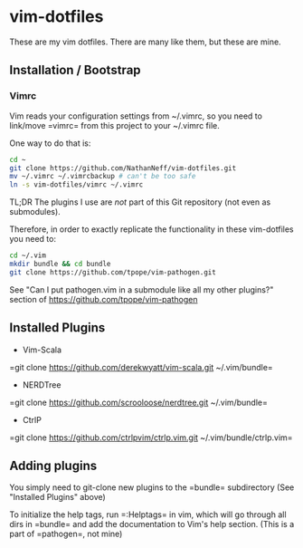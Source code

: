 # vim-dotfiles

These are my vim dotfiles.  There are many like
them, but these are mine.

## Installation / Bootstrap

### Vimrc

Vim reads your configuration settings from ~/.vimrc, so you need to
link/move =vimrc= from this project to your ~/.vimrc file.

One way to do that is:

```bash
cd ~
git clone https://github.com/NathanNeff/vim-dotfiles.git
mv ~/.vimrc ~/.vimrcbackup # can't be too safe
ln -s vim-dotfiles/vimrc ~/.vimrc
```

TL;DR The plugins I use are *not* part of this Git repository
(not even as submodules).

Therefore, in order to exactly replicate the functionality
in these vim-dotfiles you need to:

```bash
cd ~/.vim
mkdir bundle && cd bundle
git clone https://github.com/tpope/vim-pathogen.git
```

See "Can I put pathogen.vim in a submodule like all my other plugins?" section
of https://github.com/tpope/vim-pathogen

## Installed Plugins

* Vim-Scala

=git clone https://github.com/derekwyatt/vim-scala.git ~/.vim/bundle=

* NERDTree

=git clone https://github.com/scrooloose/nerdtree.git ~/.vim/bundle=

* CtrlP

=git clone https://github.com/ctrlpvim/ctrlp.vim.git ~/.vim/bundle/ctrlp.vim=


## Adding plugins

You simply need to git-clone new plugins to the =bundle= subdirectory
(See "Installed Plugins" above)

To initialize the help tags, run =:Helptags= in vim, which will
go through all dirs in =bundle= and add the documentation to Vim's
help section. (This is a part of =pathogen=, not mine)
